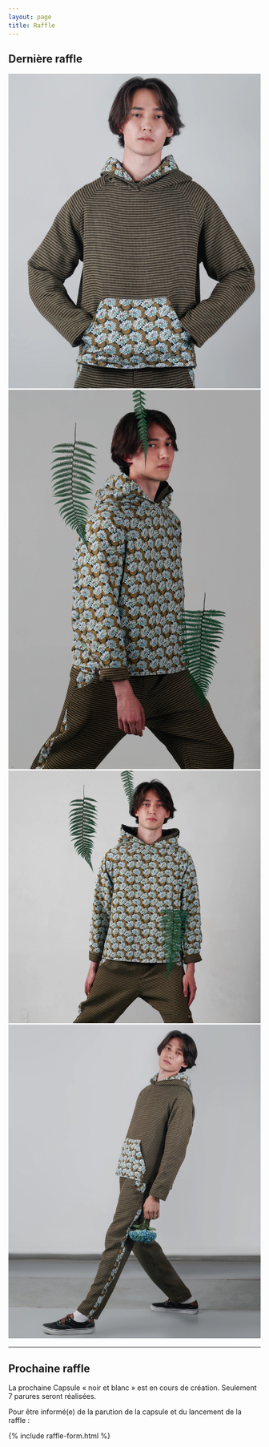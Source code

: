 ```yaml
---
layout: page
title: Raffle
---
```

## Dernière raffle

<div class="gallery" data-columns="2">
  <img src="/images/raffle/1-crop.webp">
  <img src="/images/raffle/4.webp">
  <img src="/images/raffle/3-crop.webp">
  <img src="/images/raffle/2-crop.webp">
</div>

<hr>

## Prochaine raffle

La prochaine Capsule « noir et blanc » est en cours de création. Seulement 7 parures seront réalisées.

Pour être informé(e) de la parution de la capsule et du lancement de la raffle :

{% include raffle-form.html %}
